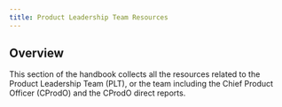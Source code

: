 ```yaml
---
title: Product Leadership Team Resources 
---
```


## Overview

This section of the handbook collects all the resources related to the Product Leadership Team (PLT), or the team including the Chief Product Officer (CProdO) and the CProdO direct reports.
